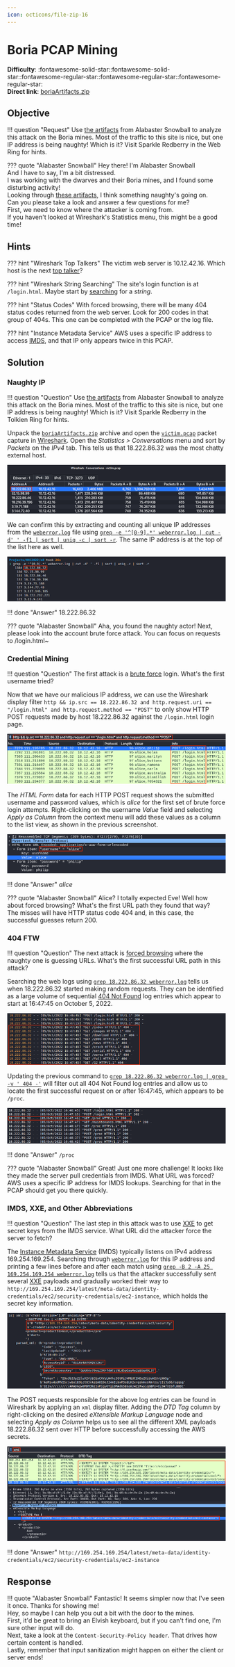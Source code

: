 ```yaml
---
icon: octicons/file-zip-16
---
```


# Boria PCAP Mining

**Difficulty**: :fontawesome-solid-star::fontawesome-solid-star::fontawesome-regular-star::fontawesome-regular-star::fontawesome-regular-star:<br/>
**Direct link**: [boriaArtifacts.zip](https://storage.googleapis.com/hhc22_player_assets/boriaArtifacts.zip)


## Objective

!!! question "Request"
    Use [the artifacts](https://storage.googleapis.com/hhc22_player_assets/boriaArtifacts.zip) from Alabaster Snowball to analyze this attack on the Boria mines. Most of the traffic to this site is nice, but one IP address is being naughty! Which is it? Visit Sparkle Redberry in the Web Ring for hints.

??? quote "Alabaster Snowball"
    Hey there! I'm Alabaster Snowball<br/>
    And I have to say, I'm a bit distressed.<br/>
    I was working with the dwarves and their Boria mines, and I found some disturbing activity!<br/>
    Looking through [these artifacts](https://storage.googleapis.com/hhc22_player_assets/boriaArtifacts.zip), I think something naughty's going on.<br/>
    Can you please take a look and answer a few questions for me?<br/>
    First, we need to know where the attacker is coming from.<br/>
    If you haven't looked at Wireshark's Statistics menu, this might be a good time!


## Hints

??? hint "Wireshark Top Talkers"
    The victim web server is 10.12.42.16. Which host is the next [top talker](https://protocoholic.com/2018/05/24/wireshark-how-to-identify-top-talkers-in-network/)?

??? hint "Wireshark String Searching"
    The site's login function is at `/login.html`. Maybe start by [searching](https://www.wireshark.org/docs/wsug_html_chunked/ChWorkFindPacketSection.html) for a *string*.

??? hint "Status Codes"
    With forced browsing, there will be many 404 status codes returned from the web server. Look for 200 codes in that group of 404s. This one can be completed with the PCAP or the log file.

??? hint "Instance Metadata Service"
    AWS uses a specific IP address to access [IMDS](https://www.sans.org/blog/cloud-instance-metadata-services-imds-/), and that IP only appears twice in this PCAP.


## Solution

### Naughty IP

!!! question "Question"
    Use [the artifacts](https://storage.googleapis.com/hhc22_player_assets/boriaArtifacts.zip) from Alabaster Snowball to analyze this attack on the Boria mines. Most of the traffic to this site is nice, but one IP address is being naughty! Which is it? Visit Sparkle Redberry in the Tolkien Ring for hints.

Unpack the [`boriaArtifacts.zip`](../artifacts/objectives/o8/boriaArtifacts.zip) archive and open the [`victim.pcap`](../artifacts/objectives/o8/boriaArtifacts/victim.pcap) packet capture in [Wireshark](https://www.wireshark.org/). Open the *Statistics > Conversations* menu and sort by *Packets* on the *IPv4* tab. This tells us that 18.222.86.32 was the most chatty external host.

![Top talker 1](../img/objectives/o8/top_talker_1.png)

We can confirm this by extracting and counting all unique IP addresses from the [`weberror.log`](../artifacts/objectives/o8/boriaArtifacts/weberror.log) file using [`grep -e '^[0-9].*' weberror.log | cut -d' ' -f1 | sort | uniq -c | sort -r`](https://explainshell.com/explain?cmd=grep+-e+%27%5E%5B0-9%5D.*%27+weberror.log+%7C+cut+-d%27+%27+-f1+%7C+sort+%7C+uniq+-c+%7C+sort+-r). The same IP address is at the top of the list here as well.

![Top talker 2](../img/objectives/o8/top_talker_2.png)

!!! done "Answer"
    18.222.86.32

??? quote "Alabaster Snowball"
    Aha, you found the naughty actor! Next, please look into the account brute force attack.
    You can focus on requests to /login.html~


### Credential Mining

!!! question "Question"
    The first attack is a [brute force](https://owasp.org/www-community/attacks/Brute_force_attack) login. What's the first username tried?

Now that we have our malicious IP address, we can use the Wireshark display filter `http && ip.src == 18.222.86.32 and http.request.uri == "/login.html" and http.request.method == "POST"` to only show HTTP POST requests made by host 18.222.86.32 against the `/login.html` login page.

![Brutce force attempts](../img/objectives/o8/brute_force_attempts.png)

The *HTML Form* data for each HTTP POST request shows the submitted username and password values, which is *alice* for the first set of brute force login attempts. Right-clicking on the username *Value* field and selecting *Apply as Column* from the context menu will add these values as a column to the list view, as shown in the previous screenshot.

![Username value](../img/objectives/o8/username_value.png)

!!! done "Answer"
    *alice*

??? quote "Alabaster Snowball"
    Alice? I totally expected Eve! Well how about forced browsing? What's the first URL path they found that way?<br/>
    The misses will have HTTP status code 404 and, in this case, the successful guesses return 200.


### 404 FTW

!!! question "Question"
    The next attack is [forced browsing](https://owasp.org/www-community/attacks/Forced_browsing) where the naughty one is guessing URLs. What's the first successful URL path in this attack?

Searching the web logs using [`grep 18.222.86.32 weberror.log`](https://explainshell.com/explain?cmd=grep+18.222.86.32+weberror.log) tells us when 18.222.86.32 started making random requests. They can be identified as a large volume of sequential [404 Not Found](https://developer.mozilla.org/en-US/docs/Web/HTTP/Status) log entries which appear to start at 16:47:45 on October 5, 2022.

![Random requests](../img/objectives/o8/random_requests.png)

Updating the previous command to [`grep 18.222.86.32 weberror.log | grep -v ' 404 -'`](https://explainshell.com/explain?cmd=grep+18.222.86.32+weberror.log+%7C+grep+-v+%27+404+-%27) will filter out all 404 Not Found log entries and allow us to locate the first successful request on or after 16:47:45, which appears to be `/proc`.

![Successful URL](../img/objectives/o8/successful_url.png)

!!! done "Answer"
    `/proc`

??? quote "Alabaster Snowball"
    Great! Just one more challenge! It looks like they made the server pull credentials from IMDS. What URL was forced?<br/>
    AWS uses a specific IP address for IMDS lookups. Searching for that in the PCAP should get you there quickly.


### IMDS, XXE, and Other Abbreviations

!!! question "Question"
    The last step in this attack was to use [XXE](https://owasp.org/www-community/vulnerabilities/XML_External_Entity_(XXE)_Processing) to get secret keys from the IMDS service. What URL did the attacker force the server to fetch?

The [Instance Metadata Service](https://www.sans.org/blog/cloud-instance-metadata-services-imds-/) (IMDS) typically listens on IPv4 address 169.254.169.254. Searching through [`weberror.log`](../artifacts/objectives/o8/boriaArtifacts/weberror.log) for this IP address and printing a few lines before and after each match using [`grep -B 2 -A 25 169.254.169.254 weberror.log`](https://explainshell.com/explain?cmd=grep+-B+2+-A+25+169.254.169.254+weberror.log) tells us that the attacker successfully sent several [XXE](https://owasp.org/www-community/vulnerabilities/XML_External_Entity_(XXE)_Processing) payloads and gradually worked their way to `http://169.254.169.254/latest/meta-data/identity-credentials/ec2/security-credentials/ec2-instance`, which holds the secret key information.

![IMDS URL](../img/objectives/o8/imds_url.png)

The POST requests responsible for the above log entries can be found in Wireshark by applying an `xml` display filter. Adding the *DTD Tag* column by right-clicking on the desired *eXtensible Markup Language* node and selecting *Apply as Column* helps us to see all the different XML payloads 18.222.86.32 sent over HTTP before successfully accessing the AWS secrets.

![XML Requests](../img/objectives/o8/xml_requests.png)

!!! done "Answer"
    `http://169.254.169.254/latest/meta-data/identity-credentials/ec2/security-credentials/ec2-instance`


## Response

!!! quote "Alabaster Snowball"
    Fantastic! It seems simpler now that I've seen it once. Thanks for showing me!<br/>
    Hey, so maybe I can help you out a bit with the door to the mines.<br/>
    First, it'd be great to bring an Elvish keyboard, but if you can't find one, I'm sure other input will do.<br/>
    Next, take a look at the `Content-Security-Policy header`. That drives how certain content is handled.<br/>
    Lastly, remember that input sanitization might happen on either the client or server ends!
